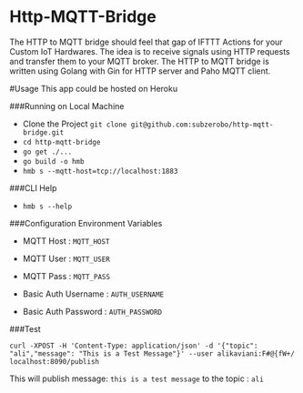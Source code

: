 # Http-MQTT-Bridge

The HTTP to MQTT bridge should feel that gap of IFTTT Actions for your Custom IoT Hardwares.
The idea is to receive signals using HTTP requests and transfer them to your MQTT broker. The HTTP to MQTT bridge is written using Golang with Gin for HTTP server and Paho MQTT client.

#Usage
This app could be hosted on Heroku

###Running on Local Machine

* Clone the Project `git clone git@github.com:subzerobo/http-mqtt-bridge.git`
* `cd http-mqtt-bridge`
* `go get ./...`
* `go build -o hmb`
* `hmb s --mqtt-host=tcp://localhost:1883`

###CLI Help
* `hmb s --help`

###Configuration Environment Variables

* MQTT Host : `MQTT_HOST`
* MQTT User : `MQTT_USER`
* MQTT Pass : `MQTT_PASS`

* Basic Auth Username : `AUTH_USERNAME`
* Basic Auth Password : `AUTH_PASSWORD`

###Test

`curl -XPOST -H 'Content-Type: application/json' -d '{"topic": "ali","message": "This is a Test Message"}' --user alikaviani:F#@{fW+/ localhost:8090/publish`

This will publish message: `this is a test message` to the topic : `ali`



 